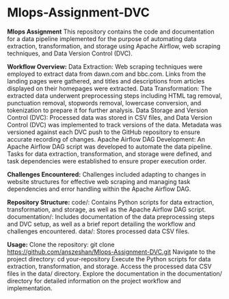 # Mlops-Assignment-DVC
**Mlops Assignment**
This repository contains the code and documentation for a data pipeline implemented for the purpose of automating data extraction, transformation, and storage using Apache Airflow, web scraping techniques, and Data Version Control (DVC).

**Workflow Overview:**
    Data Extraction:
      Web scraping techniques were employed to extract data from dawn.com and bbc.com. Links from the landing pages were gathered, and titles and descriptions from articles displayed on their homepages were extracted.
    Data Transformation:
      The extracted data underwent preprocessing steps including HTML tag removal, punctuation removal, stopwords removal, lowercase conversion, and tokenization to prepare it for further analysis.
    Data Storage and Version Control (DVC):
      Processed data was stored in CSV files, and Data Version Control (DVC) was implemented to track versions of the data. Metadata was versioned against each DVC push to the GitHub repository to ensure accurate recording of changes.
    Apache Airflow DAG Development:
      An Apache Airflow DAG script was developed to automate the data pipeline. Tasks for data extraction, transformation, and storage were defined, and task dependencies were established to ensure proper execution order.
      
**Challenges Encountered:**
  Challenges included adapting to changes in website structures for effective web scraping and managing task dependencies and error handling within the Apache Airflow DAG.

**Repository Structure:**
code/: Contains Python scripts for data extraction, transformation, and storage, as well as the Apache Airflow DAG script.
documentation/: Includes documentation of the data preprocessing steps and DVC setup, as well as a brief report detailing the workflow and challenges encountered.
data/: Stores processed data CSV files.

**Usage:**
Clone the repository: git clone https://github.com/anszeshan/Mlops-Assignment-DVC.git
Navigate to the project directory: cd your-repository
Execute the Python scripts for data extraction, transformation, and storage.
Access the processed data CSV files in the data/ directory.
Explore the documentation in the documentation/ directory for detailed information on the project workflow and implementation.
